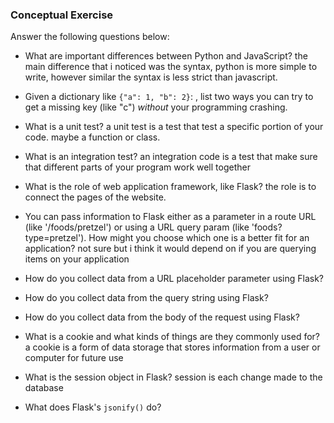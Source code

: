 ### Conceptual Exercise

Answer the following questions below:

- What are important differences between Python and JavaScript?
  the main difference that i noticed was the syntax, python is more simple to write, however similar the syntax is less strict than javascript.

- Given a dictionary like ``{"a": 1, "b": 2}``: , list two ways you
  can try to get a missing key (like "c") *without* your programming
  crashing.

- What is a unit test?
  a unit test is a test that test a specific portion of your code. maybe a function or class.

- What is an integration test?
  an integration code is a test that make sure that different parts of your program work well together

- What is the role of web application framework, like Flask?
  the role is to connect the pages of the website.

- You can pass information to Flask either as a parameter in a route URL
  (like '/foods/pretzel') or using a URL query param (like
  'foods?type=pretzel'). How might you choose which one is a better fit
  for an application?
  not sure but i think it would depend on if you are querying items on your application

- How do you collect data from a URL placeholder parameter using Flask?

- How do you collect data from the query string using Flask?

- How do you collect data from the body of the request using Flask?

- What is a cookie and what kinds of things are they commonly used for?
  a cookie is a form of data storage that stores information from a user or computer for future use

- What is the session object in Flask?
  session is each change made to the database

- What does Flask's `jsonify()` do?

